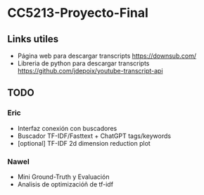 # CC5213-Proyecto-Final

## Links utiles

- Página web para descargar transcripts <https://downsub.com/>
- Libreria de python para descargar transcripts <https://github.com/jdepoix/youtube-transcript-api>

## TODO

### Eric

- Interfaz conexión con buscadores
- Buscador TF-IDF/Fasttext + ChatGPT tags/keywords
- [optional] TF-IDF 2d dimension reduction plot

### Nawel

- Mini Ground-Truth y Evaluación
- Analisis de optimizacióñ de tf-idf
